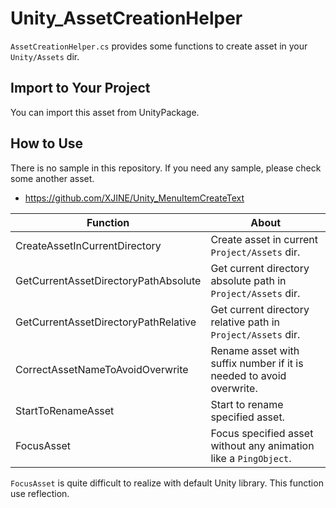 # Unity_AssetCreationHelper

``AssetCreationHelper.cs`` provides some functions to create asset in your ``Unity/Assets`` dir.

## Import to Your Project

You can import this asset from UnityPackage.

## How to Use

There is no sample in this repository. If you need any sample, please check some another asset.

- https://github.com/XJINE/Unity_MenuItemCreateText

| Function                             | About                                                               |
| ------------------------------------ | ------------------------------------------------------------------- |
| CreateAssetInCurrentDirectory        | Create asset in current ``Project/Assets`` dir.                     |
| GetCurrentAssetDirectoryPathAbsolute | Get current directory absolute path in ``Project/Assets`` dir.      | 
| GetCurrentAssetDirectoryPathRelative | Get current directory relative path in ``Project/Assets`` dir.      |
| CorrectAssetNameToAvoidOverwrite     | Rename asset with suffix number if it is needed to avoid overwrite. |
| StartToRenameAsset                   | Start to rename specified asset.                                    |
| FocusAsset                           | Focus specified asset without any animation like a ``PingObject``.  |

``FocusAsset`` is quite difficult to realize with default Unity library. This function use reflection.
